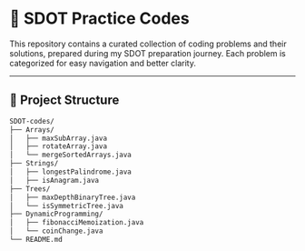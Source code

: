# 🚀 SDOT Practice Codes

This repository contains a curated collection of coding problems and their solutions, prepared during my SDOT preparation journey. Each problem is categorized for easy navigation and better clarity.

---

## 📁 Project Structure

```bash
SDOT-codes/
├── Arrays/
│   ├── maxSubArray.java
│   ├── rotateArray.java
│   └── mergeSortedArrays.java
├── Strings/
│   ├── longestPalindrome.java
│   ├── isAnagram.java
├── Trees/
│   ├── maxDepthBinaryTree.java
│   └── isSymmetricTree.java
├── DynamicProgramming/
│   ├── fibonacciMemoization.java
│   └── coinChange.java
└── README.md

